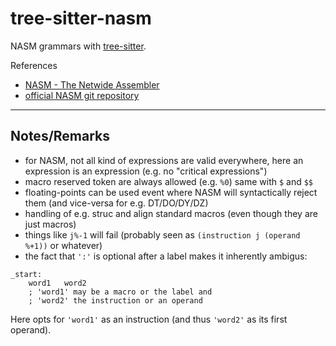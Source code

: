 # tree-sitter-nasm

NASM grammars with [tree-sitter](https://github.com/tree-sitter/tree-sitter).

References

* [NASM - The Netwide Assembler](https://www.nasm.us/xdoc/2.15/html/nasmdoc0.html)
* [official NASM git repository](https://github.com/netwide-assembler/nasm)

---

## Notes/Remarks

* for NASM, not all kind of expressions are valid everywhere, here an expression is an expression (e.g. no "critical expressions")
* macro reserved token are always allowed (e.g. `%0`) same with `$` and `$$`
* floating-points can be used event where NASM will syntactically reject them (and vice-versa for e.g. DT/DO/DY/DZ)
* handling of e.g. struc and align standard macros (even though they are just macros)
* things like `j%-1` will fail (probably seen as `(instruction j (operand %+1))` or whatever)
* the fact that `':'` is optional after a label makes it inherently ambigus:
```
_start:
	word1	word2
	; 'word1' may be a macro or the label and
	; 'word2' the instruction or an operand
```
Here opts for `'word1'` as an instruction (and thus `'word2'` as its first operand).
